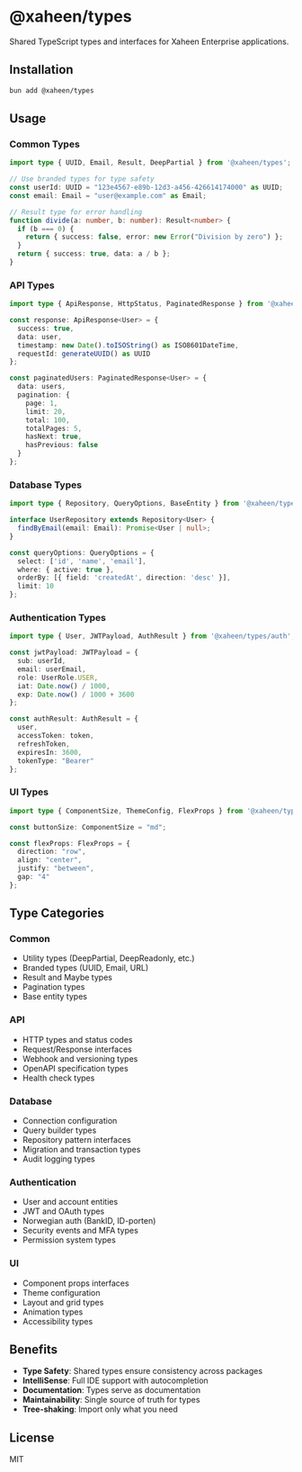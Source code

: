 # @xaheen/types

Shared TypeScript types and interfaces for Xaheen Enterprise applications.

## Installation

```bash
bun add @xaheen/types
```

## Usage

### Common Types

```typescript
import type { UUID, Email, Result, DeepPartial } from '@xaheen/types';

// Use branded types for type safety
const userId: UUID = "123e4567-e89b-12d3-a456-426614174000" as UUID;
const email: Email = "user@example.com" as Email;

// Result type for error handling
function divide(a: number, b: number): Result<number> {
  if (b === 0) {
    return { success: false, error: new Error("Division by zero") };
  }
  return { success: true, data: a / b };
}
```

### API Types

```typescript
import type { ApiResponse, HttpStatus, PaginatedResponse } from '@xaheen/types/api';

const response: ApiResponse<User> = {
  success: true,
  data: user,
  timestamp: new Date().toISOString() as ISO8601DateTime,
  requestId: generateUUID() as UUID
};

const paginatedUsers: PaginatedResponse<User> = {
  data: users,
  pagination: {
    page: 1,
    limit: 20,
    total: 100,
    totalPages: 5,
    hasNext: true,
    hasPrevious: false
  }
};
```

### Database Types

```typescript
import type { Repository, QueryOptions, BaseEntity } from '@xaheen/types/database';

interface UserRepository extends Repository<User> {
  findByEmail(email: Email): Promise<User | null>;
}

const queryOptions: QueryOptions = {
  select: ['id', 'name', 'email'],
  where: { active: true },
  orderBy: [{ field: 'createdAt', direction: 'desc' }],
  limit: 10
};
```

### Authentication Types

```typescript
import type { User, JWTPayload, AuthResult } from '@xaheen/types/auth';

const jwtPayload: JWTPayload = {
  sub: userId,
  email: userEmail,
  role: UserRole.USER,
  iat: Date.now() / 1000,
  exp: Date.now() / 1000 + 3600
};

const authResult: AuthResult = {
  user,
  accessToken: token,
  refreshToken,
  expiresIn: 3600,
  tokenType: "Bearer"
};
```

### UI Types

```typescript
import type { ComponentSize, ThemeConfig, FlexProps } from '@xaheen/types/ui';

const buttonSize: ComponentSize = "md";

const flexProps: FlexProps = {
  direction: "row",
  align: "center",
  justify: "between",
  gap: "4"
};
```

## Type Categories

### Common
- Utility types (DeepPartial, DeepReadonly, etc.)
- Branded types (UUID, Email, URL)
- Result and Maybe types
- Pagination types
- Base entity types

### API
- HTTP types and status codes
- Request/Response interfaces
- Webhook and versioning types
- OpenAPI specification types
- Health check types

### Database
- Connection configuration
- Query builder types
- Repository pattern interfaces
- Migration and transaction types
- Audit logging types

### Authentication
- User and account entities
- JWT and OAuth types
- Norwegian auth (BankID, ID-porten)
- Security events and MFA types
- Permission system types

### UI
- Component props interfaces
- Theme configuration
- Layout and grid types
- Animation types
- Accessibility types

## Benefits

- **Type Safety**: Shared types ensure consistency across packages
- **IntelliSense**: Full IDE support with autocompletion
- **Documentation**: Types serve as documentation
- **Maintainability**: Single source of truth for types
- **Tree-shaking**: Import only what you need

## License

MIT